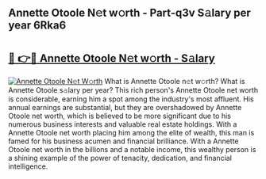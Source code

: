 ## Annette Otoole N𝚎t w𝚘rth - Part-q3v S𝚊lary per year 6Rka6

# <h2><a href="http://gc0hg9.nevu.top/?p=Annette+Otoole">🔗 👉🔴 Annette Otoole N𝚎t w𝚘rth - S𝚊lary</a></h2>

[![Annette Otoole N𝚎t W𝚘rth](https://i.imgur.com/Oavwk0R.jpeg)](http://gc0hg9.nevu.top/?p=Annette+Otoole)
What is Annette Otoole n𝚎t w𝚘rth? What is Annette Otoole s𝚊lary per year?
This rich person's Annette Otoole net worth is considerable, earning him a spot among the industry's most affluent. His annual earnings are substantial, but they are overshadowed by Annette Otoole net worth, which is believed to be more significant due to his numerous business interests and valuable real estate holdings. With a Annette Otoole net worth placing him among the elite of wealth, this man is famed for his business acumen and financial brilliance. With a Annette Otoole net worth in the billions and a notable income, this wealthy person is a shining example of the power of tenacity, dedication, and financial intelligence.
